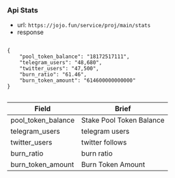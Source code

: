 ### Api Stats

- url: `https://jojo.fun/service/proj/main/stats`
- response

```

{
    "pool_token_balance": "18172517111",
    "telegram_users": "48,680",
    "twitter_users": "47,500",
    "burn_ratio": "61.46",
    "burn_token_amount": "614600000000000"
}


```


| Field| Brief |
| --- | --- |
| pool_token_balance | Stake Pool Token Balance |
| telegram_users | telegram users |
| twitter_users | twitter follows |
| burn_ratio | burn ratio |
| burn_token_amount | Burn Token Amount |
